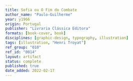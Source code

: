 ```yaml
---
title: Sofia ou O Fim do Combate
author_name: "Paulo-Guilherme"
year: y1966
origin: Portugal
publisher: "Livraria Clássica Editora"
formats: [book-cover, book]
disciplines: [graphic-design, typography, illustration]
tags: [illustration, "Henri Troyat"]
ref_group: "010"
ref_id: "0014"
layout: artifact
status: complete
published: true
date_added: 2022-02-17
---
```

